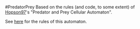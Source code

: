 #PredatorPrey
Based on the rules (and code, to some extent) of [Hopson97](https://github.com/Hopson97)'s "Predator and Prey Cellular Automaton".

See [here](https://github.com/Hopson97/PredatorAndPrey) for the rules of this automaton.